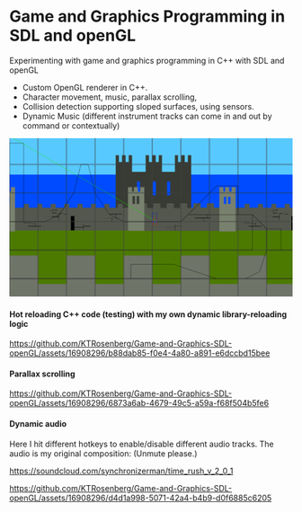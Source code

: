 # Game and Graphics Programming in SDL and openGL
 Experimenting with game and graphics programming in C++ with SDL and openGL

- Custom OpenGL renderer in C++.
- Character movement, music, parallax scrolling,
- Collision detection supporting sloped surfaces, using sensors.
- Dynamic Music (different instrument tracks can come in and out by command or contextually)

![screenshot](A.png)

#### Hot reloading C++ code (testing) with my own dynamic library-reloading logic


https://github.com/KTRosenberg/Game-and-Graphics-SDL-openGL/assets/16908296/b88dab85-f0e4-4a80-a891-e6dccbd15bee

#### Parallax scrolling

https://github.com/KTRosenberg/Game-and-Graphics-SDL-openGL/assets/16908296/6873a6ab-4679-49c5-a59a-f68f504b5fe6

#### Dynamic audio

Here I hit different hotkeys to enable/disable different audio tracks. The audio is my original composition: (Unmute please.)

https://soundcloud.com/synchronizerman/time_rush_v_2_0_1


https://github.com/KTRosenberg/Game-and-Graphics-SDL-openGL/assets/16908296/d4d1a998-5071-42a4-b4b9-d0f6885c6205

